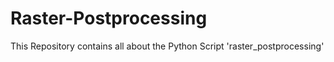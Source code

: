 # Raster-Postprocessing
This Repository contains all about the Python Script 'raster_postprocessing' 
